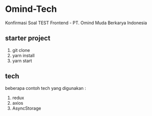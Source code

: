 # Omind-Tech
Konfirmasi Soal TEST Frontend - PT. Omind Muda Berkarya Indonesia

## starter project
1. git clone 
2. yarn install
3. yarn start

## tech
beberapa contoh tech yang digunakan :
1. redux
2. axios
4. AsyncStorage
